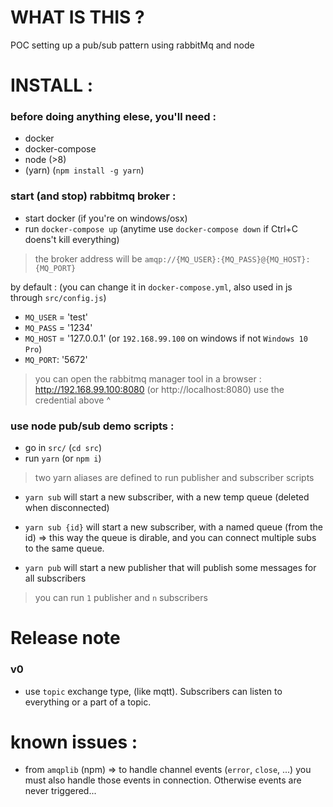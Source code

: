 # WHAT IS THIS ?

POC setting up a pub/sub pattern using rabbitMq and node

# INSTALL :

### before doing anything elese, you'll need : 

* docker
* docker-compose
* node (>8)
* (yarn) (`npm install -g yarn`)

### start (and stop) rabbitmq broker :

* start docker (if you're on windows/osx)
* run `docker-compose up` (anytime use `docker-compose down` if Ctrl+C doens't kill everything)

> the broker address will be `amqp://{MQ_USER}:{MQ_PASS}@{MQ_HOST}:{MQ_PORT}`

by default : (you can change it in `docker-compose.yml`, also used in js through `src/config.js`)

* `MQ_USER` = 'test' 
* `MQ_PASS` = '1234' 
* `MQ_HOST` = '127.0.0.1' (or `192.168.99.100` on windows if not `Windows 10 Pro`)
* `MQ_PORT`: '5672' 

> you can open the rabbitmq manager tool in a browser : http://192.168.99.100:8080 (or http://localhost:8080) use the credential above ^

### use node pub/sub demo scripts :

* go in `src/` (`cd src`)
* run `yarn` (or `npm i`)

> two yarn aliases are defined to run publisher and subscriber scripts

* `yarn sub` will start a new subscriber, with a new temp queue (deleted when disconnected)

* `yarn sub {id}` will start a new subscriber, with a named queue (from the id) => this way the queue is dirable, and you can connect multiple subs to the same queue.   

* `yarn pub` will start a new publisher that will publish some messages for all subscribers

> you can run `1` publisher and `n` subscribers

# Release note

### v0
* use `topic` exchange type, (like mqtt). Subscribers can listen to everything or a part of a topic. 


# known issues :

* from `amqplib` (npm) => to handle channel events (`error`, `close`, ...) you must also handle those events in connection. Otherwise events are never triggered...